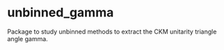 # unbinned_gamma
Package to study unbinned methods to extract the CKM unitarity triangle angle gamma.
